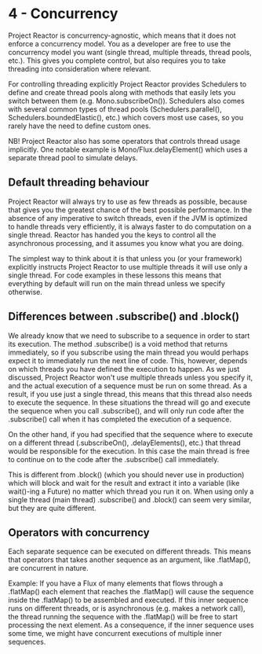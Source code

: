 # 4 - Concurrency

Project Reactor is concurrency-agnostic, which means that it does not enforce a concurrency model. You as a developer
are free to use the concurrency model you want (single thread, multiple threads, thread pools, etc.). This gives you
complete control, but also requires you to take threading into consideration where relevant.

For controlling threading explicitly Project Reactor provides Schedulers to define and create thread pools along with
methods that easily lets you switch between them (e.g. Mono.subscribeOn()). Schedulers also comes with several common
types of thread pools (Schedulers.parallel(), Schedulers.boundedElastic(), etc.) which covers most use cases, so you
rarely have the need to define custom ones.

NB! Project Reactor also has some operators that controls thread usage implicitly. One notable example is
Mono/Flux.delayElement() which uses a separate thread pool to simulate delays.

## Default threading behaviour

Project Reactor will always try to use as few threads as possible, because that gives you the greatest chance of the
best possible performance. In the absence of any imperative to switch threads, even if the JVM is optimized to handle
threads very efficiently, it is always faster to do computation on a single thread. Reactor has handed you the keys to
control all the asynchronous processing, and it assumes you know what you are doing.

The simplest way to think about it is that unless you (or your framework) explicitly instructs Project Reactor to use
multiple threads it will use only a single thread. For code examples in these lessons this means that everything by
default will run on the main thread unless we specify otherwise.

## Differences between .subscribe() and .block()

We already know that we need to subscribe to a sequence in order to start its execution. The method .subscribe() is a
void method that returns immediately, so if you subscribe using the main thread you would perhaps expect it to
immediately run the next line of code. This, however, depends on which threads you have defined the execution to happen.
As we just discussed, Project Reactor won't use multiple threads unless you specify it, and the actual execution of a
sequence must be run on some thread. As a result, if you use just a single thread, this means that this thread also
needs to execute the sequence. In these situations the thread will go and execute the sequence when you call
.subscribe(), and will only run code after the .subscribe() call when it has completed the execution of a sequence.

On the other hand, if you had specified that the sequence where to execute on a different thread (.subscribeOn(),
.delayElements(), etc.) that thread would be responsible for the execution. In this case the main thread is free to
continue on to the code after the .subscribe() call immediately.

This is different from .block() (which you should never use in production) which will block and wait for the result and
extract it into a variable (like wait()-ing a Future) no matter which thread you run it on. When using only a single
thread (main thread) .subscribe() and .block() can seem very similar, but they are quite different.

## Operators with concurrency

Each separate sequence can be executed on different threads. This means that operators that takes another sequence as an
argument, like .flatMap(), are concurrent in nature.

Example: If you have a Flux of many elements that flows through a .flatMap() each element that reaches the .flatMap()
will cause the sequence inside the .flatMap() to be assembled and executed. If this inner sequence runs on different
threads, or is asynchronous (e.g. makes a network call), the thread running the sequence with the .flatMap() will be
free to start processing the next element. As a consequence, if the inner sequence uses some time, we might have
concurrent executions of multiple inner sequences.